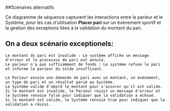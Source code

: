 
##Scénaires alternatifs

Ce diagramme de séquence capturent les interactions entre le parieur et le Système, pour les cas d'utilisation **Placer pari** sur un événement sportif et la gestion des exceptions liées à la validation du montant du pari.
## On a deux scénario exceptionels:
    Le montant du pari est invalide : Le système affiche un message d'erreur et le processus de pari est annulé.
    Le parieur n'a pas suffisamment de fonds : Le système refuse le pari et informe le parieur du solde insuffisant.

    Le Parieur envoie une demande de pari avec un montant, un événement, un type de pari et un résultat parié au Système.
    Le Système valide d'abord le montant pour s'assurer qu'il est valide.
    Si le montant est invalide, le Parieur reçoit un message d'erreur et le Système renvoie false pour indiquer que la validation a échoué.
    Si le montant est valide, le Système renvoie true pour indiquer que la validation a réussi.
